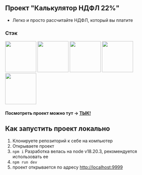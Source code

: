 ## Проект "Калькулятор НДФЛ 22%"

- Легко и просто рассчитайте НДФЛ, который вы платите

### Стэк
<img src="https://github.com/user-attachments/assets/27a6fbe8-f4c6-4a35-80ce-cb852576ea78" width="100" />
<img src="https://github.com/user-attachments/assets/cdbc9e73-1250-4972-95a3-fed5c5ffd0a1" width="100" />
<img src="https://github.com/user-attachments/assets/5e390ac0-1b95-480e-85ea-5a8a603db003" width="100" />
<img src="https://github.com/user-attachments/assets/5bc302b8-c20d-4b9f-9ab5-52201a3503ce" width="100" />
<img src="https://github.com/user-attachments/assets/2c39d716-3973-42f5-bbca-66bc5600a958" width="100" />


#### Посмотреть проект можно тут -> [ТЫК!](https://grishin-m.github.io/tax-calculator/)

## Как запустить проект локально
1. Клонируете репозиторий к себе на компьютер
2. Открываете проект
3. `npm i`
Разработка велась на node v18.20.3, рекомендуется использовать ее
4. `npm run dev`
5. проект открывается по адресу [http://localhost:9999](http://localhost:9999)
